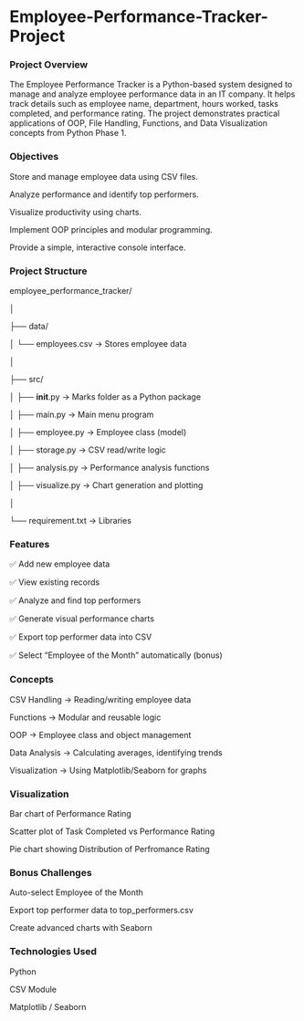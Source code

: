 # Employee-Performance-Tracker-Project

### Project Overview

The Employee Performance Tracker is a Python-based system designed to manage and analyze employee performance data in an IT company.
It helps track details such as employee name, department, hours worked, tasks completed, and performance rating.
The project demonstrates practical applications of OOP, File Handling, Functions, and Data Visualization concepts from Python Phase 1.

### Objectives

Store and manage employee data using CSV files.

Analyze performance and identify top performers.

Visualize productivity using charts.

Implement OOP principles and modular programming.

Provide a simple, interactive console interface.

### Project Structure

employee_performance_tracker/

│

├── data/

│   └── employees.csv   → Stores employee data

│

├── src/

│   ├── __init__.py            → Marks folder as a Python package

│   ├── main.py                → Main menu program

│   ├── employee.py            → Employee class (model)

│   ├── storage.py             → CSV read/write logic

│   ├── analysis.py            → Performance analysis functions

│   ├── visualize.py           → Chart generation and plotting

│

└── requirement.txt                → Libraries

### Features

✅ Add new employee data

✅ View existing records

✅ Analyze and find top performers

✅ Generate visual performance charts

✅ Export top performer data into CSV

✅ Select “Employee of the Month” automatically (bonus)

### Concepts 

CSV Handling → Reading/writing employee data

Functions → Modular and reusable logic

OOP → Employee class and object management

Data Analysis → Calculating averages, identifying trends

Visualization → Using Matplotlib/Seaborn for graphs

### Visualization 

Bar chart of Performance Rating

Scatter plot of Task Completed vs Performance Rating

Pie chart showing Distribution of Perfromance Rating

### Bonus Challenges

Auto-select Employee of the Month

Export top performer data to top_performers.csv

Create advanced charts with Seaborn

### Technologies Used

Python

CSV Module

Matplotlib / Seaborn
